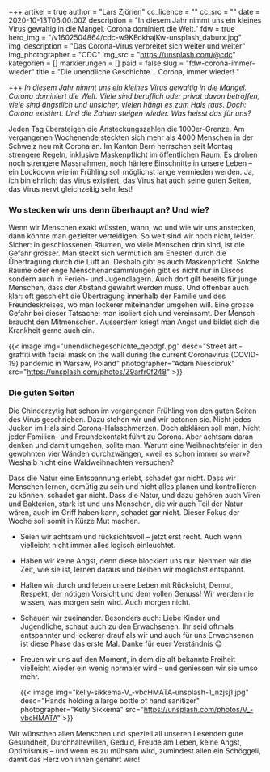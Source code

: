 +++
artikel = true
author = "Lars Zjörien"
cc_licence = ""
cc_src = ""
date = 2020-10-13T06:00:00Z
description = "In diesem Jahr nimmt uns ein kleines Virus gewaltig in die Mangel. Corona dominiert die Welt."
fdw = true
hero_img = "/v1602504864/cdc-w9KEokhajKw-unsplash_daburx.jpg"
img_description = "Das Corona-Virus verbreitet sich weiter und weiter"
img_photographer = "CDC"
img_src = "https://unsplash.com/@cdc"
kategorien = []
markierungen = []
paid = false
slug = "fdw-corona-immer-wieder"
title = "Die unendliche Geschichte… Corona, immer wieder! "

+++
_In diesem Jahr nimmt uns ein kleines Virus gewaltig in die Mangel. Corona dominiert die Welt. Viele sind beruflich oder privat davon betroffen, viele sind ängstlich und unsicher, vielen hängt es zum Hals raus. Doch: Corona existiert. Und die Zahlen steigen wieder. Was heisst das für uns?_

Jeden Tag übersteigen die Ansteckungszahlen die 1000er-Grenze. Am vergangenen Wochenende steckten sich mehr als 4000 Menschen in der Schweiz neu mit Corona an. Im Kanton Bern herrschen seit Montag strengere Regeln, inklusive Maskenpflicht im öffentlichen Raum. Es drohen noch strengere Massnahmen, noch härtere Einschnitte in unsere Leben – ein Lockdown wie im Frühling soll möglichst lange vermieden werden. Ja, ich bin ehrlich: das Virus existiert, das Virus hat auch seine guten Seiten, das Virus nervt gleichzeitig sehr fest!

### Wo stecken wir uns denn überhaupt an? Und wie?

Wenn wir Menschen exakt wüssten, wann, wo und wie wir uns anstecken, dann könnte man gezielter verteidigen. So weit sind wir noch nicht, leider. Sicher: in geschlossenen Räumen, wo viele Menschen drin sind, ist die Gefahr grösser. Man steckt sich vermutlich am Ehesten durch die Übertragung durch die Luft an. Deshalb gibt es auch Maskenpflicht. Solche Räume oder enge Menschenansammlungen gibt es nicht nur in Discos sondern auch in Ferien- und Jugendlagern. Auch dort gilt bereits für junge Menschen, dass der Abstand gewahrt werden muss. Und offenbar auch klar: oft geschieht die Übertragung innerhalb der Familie und des Freundeskreises, wo man lockerer miteinander umgehen will. Eine grosse Gefahr bei dieser Tatsache: man isoliert sich und vereinsamt. Der Mensch braucht den Mitmenschen. Ausserdem kriegt man Angst und bildet sich die Krankheit gerne auch ein.

{{< image img="unendlichegeschichte_qepdgf.jpg" desc="Street art - graffiti with facial mask on the wall during the current Coronavirus (COVID-19) pandemic in Warsaw, Poland" photographer="Adam Nieścioruk" src="https://unsplash.com/photos/Z9arfr0f248" >}}

### Die guten Seiten

Die Chinderzytig hat schon im vergangenen Frühling von den guten Seiten des Virus geschrieben. Dazu stehen wir und wir betonen sie. Nicht jedes Jucken im Hals sind Corona-Halsschmerzen. Doch abklären soll man. Nicht jeder Familien- und Freundekontakt führt zu Corona. Aber achtsam daran denken und damit umgehen, sollte man. Warum eine Weihnachtsfeier in den gewohnten vier Wänden durchzwängen, «weil es schon immer so war»? Weshalb nicht eine Waldweihnachten versuchen?

Dass die Natur eine Entspannung erlebt, schadet gar nicht. Dass wir Menschen lernen, demütig zu sein und nicht alles planen und kontrollieren zu können, schadet gar nicht. Dass die Natur, und dazu gehören auch Viren und Bakterien, stark ist und uns Menschen, die wir auch Teil der Natur wären, auch im Griff haben kann, schadet gar nicht. Dieser Fokus der Woche soll somit in Kürze Mut machen.

* Seien wir achtsam und rücksichtsvoll – jetzt erst recht. Auch wenn vielleicht nicht immer alles logisch einleuchtet.
* Haben wir keine Angst, denn diese blockiert uns nur. Nehmen wir die Zeit, wie sie ist, lernen daraus und bleiben wir möglichst entspannt.
* Halten wir durch und leben unsere Leben mit Rücksicht, Demut, Respekt, der nötigen Vorsicht und dem vollen Genuss! Wir werden nie wissen, was morgen sein wird. Auch morgen nicht.
* Schauen wir zueinander. Besonders auch: Liebe Kinder und Jugendliche, schaut auch zu den Erwachsenen. Ihr seid oftmals entspannter und lockerer drauf als wir und auch für uns Erwachsenen ist diese Phase das erste Mal. Danke für euer Verständnis 😊
* Freuen wir uns auf den Moment, in dem die alt bekannte Freiheit vielleicht wieder ein wenig normaler wird – und geniessen wir sie umso mehr.

  {{< image img="kelly-sikkema-V_-vbcHMATA-unsplash-1_nzjsj1.jpg" desc="Hands holding a large bottle of hand sanitizer" photographer="Kelly Sikkema" src="https://unsplash.com/photos/V_-vbcHMATA" >}}

Wir wünschen allen Menschen und speziell all unseren Lesenden gute Gesundheit, Durchhaltewillen, Geduld, Freude am Leben, keine Angst, Optimismus – und wenn es zu mühsam wird, zumindest allen ein Schöggeli, damit das Herz von innen genährt wird!